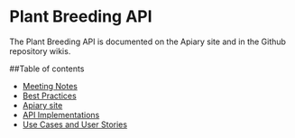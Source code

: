 Plant Breeding API
==================

The Plant Breeding API is documented on the Apiary site and in the Github repository wikis. 

##Table of contents
* [Meeting Notes](https://github.com/plantbreeding/documentation/wiki/Meeting-notes)
* [Best Practices](https://github.com/plantbreeding/documentation/wiki/Best-Practices-and-Conventions)
* [Apiary site](http://docs.breeding.apiary.io)
* [API Implementations](https://github.com/plantbreeding/field-data-collection/wiki/API-Implementations)
* [Use Cases and User Stories](https://github.com/plantbreeding/documentation/wiki/Use-Cases)
